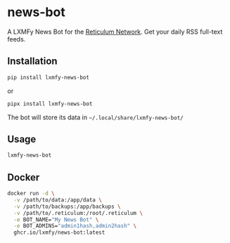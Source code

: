 # news-bot

A LXMFy News Bot for the [Reticulum Network](https://github.com/markqvist/Reticulum). Get your daily RSS full-text feeds. 

## Installation

```bash
pip install lxmfy-news-bot
```

or

```bash
pipx install lxmfy-news-bot
```

The bot will store its data in `~/.local/share/lxmfy-news-bot/` 


## Usage

```bash
lxmfy-news-bot
```

## Docker

```bash
docker run -d \
  -v /path/to/data:/app/data \
  -v /path/to/backups:/app/backups \
  -v /path/to/.reticulum:/root/.reticulum \
  -e BOT_NAME="My News Bot" \
  -e BOT_ADMINS="admin1hash,admin2hash" \
  ghcr.io/lxmfy/news-bot:latest
```


